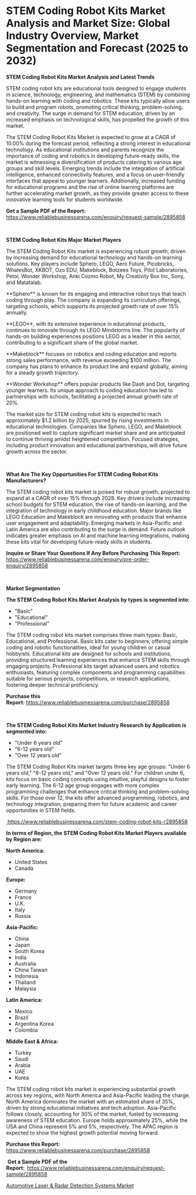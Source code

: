<p><h1>STEM Coding Robot Kits Market Analysis and Market Size: Global Industry Overview, Market Segmentation and Forecast (2025 to 2032)</h1></p><p><strong>STEM Coding Robot Kits Market Analysis and Latest Trends</strong></p>
<p><p>STEM coding robot kits are educational tools designed to engage students in science, technology, engineering, and mathematics (STEM) by combining hands-on learning with coding and robotics. These kits typically allow users to build and program robots, promoting critical thinking, problem-solving, and creativity. The surge in demand for STEM education, driven by an increased emphasis on technological skills, has propelled the growth of this market.</p><p>The STEM Coding Robot Kits Market is expected to grow at a CAGR of 10.00% during the forecast period, reflecting a strong interest in educational technology. As educational institutions and parents recognize the importance of coding and robotics in developing future-ready skills, the market is witnessing a diversification of products catering to various age groups and skill levels. Emerging trends include the integration of artificial intelligence, enhanced connectivity features, and a focus on user-friendly interfaces that appeal to younger learners. Additionally, increased funding for educational programs and the rise of online learning platforms are further accelerating market growth, as they provide greater access to these innovative learning tools for students worldwide.</p></p>
<p><strong>Get a Sample PDF of the Report:&nbsp;</strong> <a href="https://www.reliablebusinessarena.com/enquiry/request-sample/2895858?utm_campaign=2982&utm_medium=2&utm_source=Github&utm_content=ia&utm_term=15032025&utm_id=stem-coding-robot-kits">https://www.reliablebusinessarena.com/enquiry/request-sample/2895858</a></p>
<p>&nbsp;</p>
<p><strong>STEM Coding Robot Kits Major Market Players</strong></p>
<p><p>The STEM Coding Robot Kits market is experiencing robust growth, driven by increasing demand for educational technology and hands-on learning solutions. Key players include Sphero, LEGO, Aero Future, Picobricks, WhalesBot, XKBOT, Ozo EDU, Makeblock, Botzees Toys, Pilot Laboratories, Petoi, Wonder Workshop, Anki Cozmo Robot, My Creativity Box Inc, Sony, and Matatalab.</p><p>**Sphero** is known for its engaging and interactive robot toys that teach coding through play. The company is expanding its curriculum offerings, targeting schools, which supports its projected growth rate of over 15% annually. </p><p>**LEGO**, with its extensive experience in educational products, continues to innovate through its LEGO Mindstorms line. The popularity of hands-on building experiences positions LEGO as a leader in this sector, contributing to a significant share of the global market.</p><p>**Makeblock** focuses on robotics and coding education and reports strong sales performance, with revenue exceeding $100 million. The company has plans to enhance its product line and expand globally, aiming for a steady growth trajectory.</p><p>**Wonder Workshop** offers popular products like Dash and Dot, targeting younger learners. Its unique approach to coding education has led to partnerships with schools, facilitating a projected annual growth rate of 20%. </p><p>The market size for STEM coding robot kits is expected to reach approximately $1.2 billion by 2025, spurred by rising investments in educational technologies. Companies like Sphero, LEGO, and Makeblock are positioned well to capture significant market share and are anticipated to continue thriving amidst heightened competition. Focused strategies, including product innovation and educational partnerships, will drive future growth across the sector.</p></p>
<p>&nbsp;</p>
<p><strong>What Are The Key Opportunities For STEM Coding Robot Kits Manufacturers?</strong></p>
<p><p>The STEM coding robot kits market is poised for robust growth, projected to expand at a CAGR of over 15% through 2028. Key drivers include increasing school budgets for STEM education, the rise of hands-on learning, and the integration of technology in early childhood education. Major brands like LEGO Education and Makeblock are innovating with products that enhance user engagement and adaptability. Emerging markets in Asia-Pacific and Latin America are also contributing to the surge in demand. Future outlook indicates greater emphasis on AI and machine learning integrations, making these kits vital for developing future-ready skills in students.</p></p>
<p><strong>Inquire or Share Your Questions If Any Before Purchasing This Report:</strong> <a href="https://www.reliablebusinessarena.com/enquiry/pre-order-enquiry/2895858?utm_campaign=2982&utm_medium=2&utm_source=Github&utm_content=ia&utm_term=15032025&utm_id=stem-coding-robot-kits">https://www.reliablebusinessarena.com/enquiry/pre-order-enquiry/2895858</a></p>
<p>&nbsp;</p>
<p><strong>Market Segmentation</strong></p>
<p><strong>The STEM Coding Robot Kits Market Analysis by types is segmented into:</strong></p>
<p><ul><li>"Basic"</li><li>"Educational"</li><li>"Professional"</li></ul></p>
<p><p>The STEM coding robot kits market comprises three main types: Basic, Educational, and Professional. Basic kits cater to beginners, offering simple coding and robotic functionalities, ideal for young children or casual hobbyists. Educational kits are designed for schools and institutions, providing structured learning experiences that enhance STEM skills through engaging projects. Professional kits target advanced users and robotics enthusiasts, featuring complex components and programming capabilities suitable for serious projects, competitions, or research applications, fostering deeper technical proficiency.</p></p>
<p><strong>Purchase this Report:&nbsp;</strong><a href="https://www.reliablebusinessarena.com/purchase/2895858?utm_campaign=2982&utm_medium=2&utm_source=Github&utm_content=ia&utm_term=15032025&utm_id=stem-coding-robot-kits">https://www.reliablebusinessarena.com/purchase/2895858</a></p>
<p>&nbsp;</p>
<p><strong>The STEM Coding Robot Kits Market Industry Research by Application is segmented into:</strong></p>
<p><ul><li>"Under 6 years old"</li><li>"6-12 years old"</li><li>"Over 12 years old"</li></ul></p>
<p><p>The STEM Coding Robot Kits market targets three key age groups: "Under 6 years old," "6-12 years old," and "Over 12 years old." For children under 6, kits focus on basic coding concepts using intuitive, playful designs to foster early learning. The 6-12 age group engages with more complex programming challenges that enhance critical thinking and problem-solving skills. For those over 12, the kits offer advanced programming, robotics, and technology integration, preparing them for future academic and career opportunities in STEM fields.</p></p>
<p><a href="https://www.reliablebusinessarena.com/stem-coding-robot-kits-r2895858?utm_campaign=2982&utm_medium=2&utm_source=Github&utm_content=ia&utm_term=15032025&utm_id=stem-coding-robot-kits">&nbsp;https://www.reliablebusinessarena.com/stem-coding-robot-kits-r2895858</a></p>
<p><strong>In terms of Region, the STEM Coding Robot Kits Market Players available by Region are:</strong></p>
<p>
    <p> <strong> North America: </strong>
        <ul>
            <li>United States</li>
            <li>Canada</li>
        </ul>
        </p> 
    <p> <strong> Europe: </strong>
        <ul>
            <li>Germany</li>
            <li>France</li>
            <li>U.K.</li>
            <li>Italy</li>
            <li>Russia</li>
        </ul>
        </p> 
    <p> <strong> Asia-Pacific: </strong>
        <ul>
            <li>China</li>
            <li>Japan</li>
            <li>South Korea</li>
            <li>India</li>
            <li>Australia</li>
            <li>China Taiwan</li>
            <li>Indonesia</li>
            <li>Thailand</li>
            <li>Malaysia</li>
        </ul>
        </p> 
    <p> <strong> Latin America: </strong>
        <ul>
            <li>Mexico</li>
            <li>Brazil</li>
            <li>Argentina Korea</li>
            <li>Colombia</li>
        </ul>
        </p> 
    <p> <strong> Middle East & Africa: </strong>
        <ul>
            <li>Turkey</li>
            <li>Saudi</li>
            <li>Arabia</li>
            <li>UAE</li>
            <li>Korea</li>
        </ul>
    </p>
    </p>
<p><p>The STEM coding robot kits market is experiencing substantial growth across key regions, with North America and Asia-Pacific leading the charge. North America dominates the market with an estimated share of 35%, driven by strong educational initiatives and tech adoption. Asia-Pacific follows closely, accounting for 30% of the market, fueled by increasing awareness of STEM education. Europe holds approximately 25%, while the USA and China represent 5% and 5%, respectively. The APAC region is expected to show the highest growth potential moving forward.</p></p>
<p><strong>Purchase this Report: </strong><a href="https://www.reliablebusinessarena.com/purchase/2895858?utm_campaign=2982&utm_medium=2&utm_source=Github&utm_content=ia&utm_term=15032025&utm_id=stem-coding-robot-kits">https://www.reliablebusinessarena.com/purchase/2895858</a></p>
<p>&nbsp;<strong>Get a Sample PDF of the Report:&nbsp;&nbsp;</strong><a href="https://www.reliablebusinessarena.com/enquiry/request-sample/2895858?utm_campaign=2982&utm_medium=2&utm_source=Github&utm_content=ia&utm_term=15032025&utm_id=stem-coding-robot-kits">https://www.reliablebusinessarena.com/enquiry/request-sample/2895858</a></p>
<p><strong></strong></p>
<p><p><a href="https://github.com/haaszgettre6/Market-Research-Report-List-1/blob/main/automotive-laser-radar-detection-systems-market.md?utm_campaign=2982&utm_medium=2&utm_source=Github&utm_content=ia&utm_term=15032025&utm_id=stem-coding-robot-kits">Automotive Laser & Radar Detection Systems Market</a></p></p>